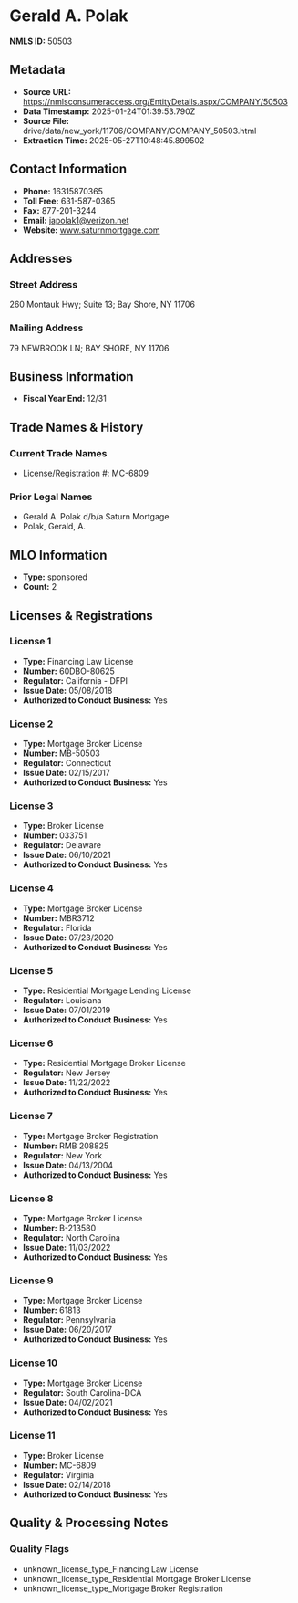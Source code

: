 # Gerald A. Polak

**NMLS ID:** 50503

## Metadata
- **Source URL:** https://nmlsconsumeraccess.org/EntityDetails.aspx/COMPANY/50503
- **Data Timestamp:** 2025-01-24T01:39:53.790Z
- **Source File:** drive/data/new_york/11706/COMPANY/COMPANY_50503.html
- **Extraction Time:** 2025-05-27T10:48:45.899502

## Contact Information
- **Phone:** 16315870365
- **Toll Free:** 631-587-0365
- **Fax:** 877-201-3244
- **Email:** japolak1@verizon.net
- **Website:** www.saturnmortgage.com

## Addresses
### Street Address
260 Montauk Hwy; Suite 13; Bay Shore, NY 11706

### Mailing Address
79 NEWBROOK LN; BAY SHORE, NY 11706

## Business Information
- **Fiscal Year End:** 12/31

## Trade Names & History
### Current Trade Names
- License/Registration #: MC-6809

### Prior Legal Names
- Gerald A. Polak d/b/a Saturn Mortgage
- Polak, Gerald, A.

## MLO Information
- **Type:** sponsored
- **Count:** 2

## Licenses & Registrations

### License 1
- **Type:** Financing Law License
- **Number:** 60DBO-80625
- **Regulator:** California - DFPI
- **Issue Date:** 05/08/2018
- **Authorized to Conduct Business:** Yes

### License 2
- **Type:** Mortgage Broker License
- **Number:** MB-50503
- **Regulator:** Connecticut
- **Issue Date:** 02/15/2017
- **Authorized to Conduct Business:** Yes

### License 3
- **Type:** Broker License
- **Number:** 033751
- **Regulator:** Delaware
- **Issue Date:** 06/10/2021
- **Authorized to Conduct Business:** Yes

### License 4
- **Type:** Mortgage Broker License
- **Number:** MBR3712
- **Regulator:** Florida
- **Issue Date:** 07/23/2020
- **Authorized to Conduct Business:** Yes

### License 5
- **Type:** Residential Mortgage Lending License
- **Regulator:** Louisiana
- **Issue Date:** 07/01/2019
- **Authorized to Conduct Business:** Yes

### License 6
- **Type:** Residential Mortgage Broker License
- **Regulator:** New Jersey
- **Issue Date:** 11/22/2022
- **Authorized to Conduct Business:** Yes

### License 7
- **Type:** Mortgage Broker Registration
- **Number:** RMB 208825
- **Regulator:** New York
- **Issue Date:** 04/13/2004
- **Authorized to Conduct Business:** Yes

### License 8
- **Type:** Mortgage Broker License
- **Number:** B-213580
- **Regulator:** North Carolina
- **Issue Date:** 11/03/2022
- **Authorized to Conduct Business:** Yes

### License 9
- **Type:** Mortgage Broker License
- **Number:** 61813
- **Regulator:** Pennsylvania
- **Issue Date:** 06/20/2017
- **Authorized to Conduct Business:** Yes

### License 10
- **Type:** Mortgage Broker License
- **Regulator:** South Carolina-DCA
- **Issue Date:** 04/02/2021
- **Authorized to Conduct Business:** Yes

### License 11
- **Type:** Broker License
- **Number:** MC-6809
- **Regulator:** Virginia
- **Issue Date:** 02/14/2018
- **Authorized to Conduct Business:** Yes

## Quality & Processing Notes
### Quality Flags
- unknown_license_type_Financing Law License
- unknown_license_type_Residential Mortgage Broker License
- unknown_license_type_Mortgage Broker Registration
